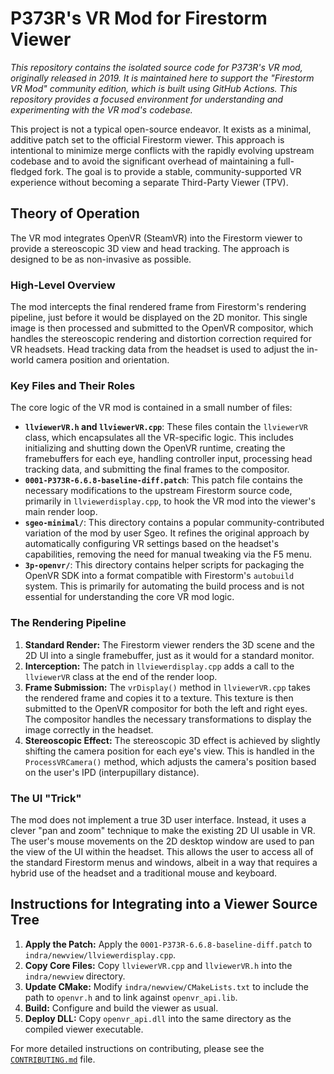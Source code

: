 # P373R's VR Mod for Firestorm Viewer

*This repository contains the isolated source code for P373R's VR mod, originally released in 2019. It is maintained here to support the "Firestorm VR Mod" community edition, which is built using GitHub Actions. This repository provides a focused environment for understanding and experimenting with the VR mod's codebase.* 

This project is not a typical open-source endeavor. It exists as a minimal, additive patch set to the official Firestorm viewer. This approach is intentional to minimize merge conflicts with the rapidly evolving upstream codebase and to avoid the significant overhead of maintaining a full-fledged fork. The goal is to provide a stable, community-supported VR experience without becoming a separate Third-Party Viewer (TPV).

## Theory of Operation

The VR mod integrates OpenVR (SteamVR) into the Firestorm viewer to provide a stereoscopic 3D view and head tracking. The approach is designed to be as non-invasive as possible.

### High-Level Overview

The mod intercepts the final rendered frame from Firestorm's rendering pipeline, just before it would be displayed on the 2D monitor. This single image is then processed and submitted to the OpenVR compositor, which handles the stereoscopic rendering and distortion correction required for VR headsets. Head tracking data from the headset is used to adjust the in-world camera position and orientation.

### Key Files and Their Roles

The core logic of the VR mod is contained in a small number of files:

- **`llviewerVR.h` and `llviewerVR.cpp`**: These files contain the `llviewerVR` class, which encapsulates all the VR-specific logic. This includes initializing and shutting down the OpenVR runtime, creating the framebuffers for each eye, handling controller input, processing head tracking data, and submitting the final frames to the compositor.
- **`0001-P373R-6.6.8-baseline-diff.patch`**: This patch file contains the necessary modifications to the upstream Firestorm source code, primarily in `llviewerdisplay.cpp`, to hook the VR mod into the viewer's main render loop.
- **`sgeo-minimal/`**: This directory contains a popular community-contributed variation of the mod by user Sgeo. It refines the original approach by automatically configuring VR settings based on the headset's capabilities, removing the need for manual tweaking via the F5 menu.
- **`3p-openvr/`**: This directory contains helper scripts for packaging the OpenVR SDK into a format compatible with Firestorm's `autobuild` system. This is primarily for automating the build process and is not essential for understanding the core VR mod logic.

### The Rendering Pipeline

1. **Standard Render:** The Firestorm viewer renders the 3D scene and the 2D UI into a single framebuffer, just as it would for a standard monitor.
2. **Interception:** The patch in `llviewerdisplay.cpp` adds a call to the `llviewerVR` class at the end of the render loop.
3. **Frame Submission:** The `vrDisplay()` method in `llviewerVR.cpp` takes the rendered frame and copies it to a texture. This texture is then submitted to the OpenVR compositor for both the left and right eyes. The compositor handles the necessary transformations to display the image correctly in the headset.
4. **Stereoscopic Effect:** The stereoscopic 3D effect is achieved by slightly shifting the camera position for each eye's view. This is handled in the `ProcessVRCamera()` method, which adjusts the camera's position based on the user's IPD (interpupillary distance).

### The UI "Trick"

The mod does not implement a true 3D user interface. Instead, it uses a clever "pan and zoom" technique to make the existing 2D UI usable in VR. The user's mouse movements on the 2D desktop window are used to pan the view of the UI within the headset. This allows the user to access all of the standard Firestorm menus and windows, albeit in a way that requires a hybrid use of the headset and a traditional mouse and keyboard.

## Instructions for Integrating into a Viewer Source Tree

1. **Apply the Patch:** Apply the `0001-P373R-6.6.8-baseline-diff.patch` to `indra/newview/llviewerdisplay.cpp`.
2. **Copy Core Files:** Copy `llviewerVR.cpp` and `llviewerVR.h` into the `indra/newview` directory.
3. **Update CMake:** Modify `indra/newview/CMakeLists.txt` to include the path to `openvr.h` and to link against `openvr_api.lib`.
4. **Build:** Configure and build the viewer as usual.
5. **Deploy DLL:** Copy `openvr_api.dll` into the same directory as the compiled viewer executable.

For more detailed instructions on contributing, please see the [`CONTRIBUTING.md`](./CONTRIBUTING.md) file.


